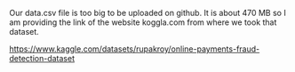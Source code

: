 
Our data.csv file is too big to be uploaded on github. 
It is about 470 MB so I am providing the link of the website koggla.com from where we took that dataset. 


https://www.kaggle.com/datasets/rupakroy/online-payments-fraud-detection-dataset
